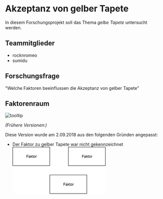 # Akzeptanz von gelber Tapete
In diesem Forschungsprojekt soll das Thema _gelbe Tapete_ untersucht werden.
## Teammitglieder
* rocknromeo
* sumidu
## Forschungsfrage
"Welche Faktoren beeinflussen die Akzeptanz von gelber Tapete"

## Faktorenraum
![tooltip](githubfiles/Faktorenraum2.png)

_(Frühere Versionen:)_

Diese Version wurde am 2.09.2018 aus den folgenden Gründen angepasst: 
* Der Faktor zu gelber Tapete war nicht gekennzeichnet
![tooltip](githubfiles/Faktorenraum.png)
